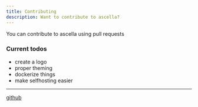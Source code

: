 ```yaml
---
title: Contributing
description: Want to contribute to ascella?
---
```


You can contribute to ascella using pull requests

### Current todos

- create a logo
- proper theming
- dockerize things
- make selfhosting easier

---

[github](https://github.com/tricked-dev/ascella)
